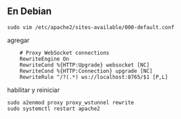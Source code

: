 ## En Debian

```
sudo vim /etc/apache2/sites-available/000-default.conf
```

agregar

```
    # Proxy WebSocket connections
    RewriteEngine On
    RewriteCond %{HTTP:Upgrade} websocket [NC]
    RewriteCond %{HTTP:Connection} upgrade [NC]
    RewriteRule ^/?(.*) ws://localhost:8765/$1 [P,L]
```

habilitar y reiniciar

```
sudo a2enmod proxy proxy_wstunnel rewrite
sudo systemctl restart apache2
```
